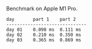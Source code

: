 Benchmark on Apple M1 Pro.

```
day       part 1    part 2
------------------------------
day 01    0.098 ms  0.111 ms
day 02    0.210 ms  0.350 ms
day 03    0.365 ms  0.869 ms
```
